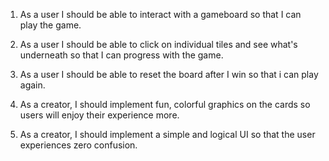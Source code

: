 1. As a user I should be able to interact with a gameboard so that I can play the game.

2. As a user I should be able to click on individual tiles and see what's underneath so that I can progress with the game.

3. As a user I should be able to reset the board after I win so that i can play again.

4. As a creator, I should implement fun, colorful graphics on the cards so users will enjoy their experience more.

5. As a creator, I should implement a simple and logical UI so that the user experiences zero confusion.
